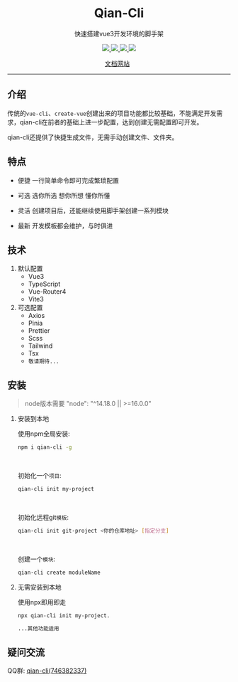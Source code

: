 <h1 align="center">Qian-Cli</h1>
<p align="center">快速搭建vue3开发环境的脚手架</p>
<p align="center">
   <a href="https://www.npmjs.com/package/qian-cli">
    <img src="https://img.shields.io/npm/v/qian-cli.svg">
  </a>
  <a href="https://npmcharts.com/compare/qian-cli?minimal=true">
    <img src="https://img.shields.io/npm/dt/qian-cli.svg">
  </a>
  <a href="https://github.com/vuejs/core">
    <img src="https://img.shields.io/badge/dependencies-vue%E2%89%A53.2.0-green">
  </a>
   <a href="https://github.com/vitejs/vite">
    <img src="https://img.shields.io/badge/devDependencies-vite%E2%89%A53.0.7-green">
  </a>
<p align="center">
  <a href="http://qian-cli.xuanxiaoqian.com">文档网站</a>
  &nbsp;
</p>


---




## 介绍

传统的`vue-cli`、`create-vue`创建出来的项目功能都比较基础，不能满足开发需求，qian-cli在前者的基础上进一步配置，达到创建无需配置即可开发。



qian-cli还提供了快捷生成文件，无需手动创建文件、文件夹。



## 特点

- 便捷 一行简单命令即可完成繁琐配置

- 可选 选你所选 想你所想 懂你所懂

- 灵活 创建项目后，还能继续使用脚手架创建一系列模块

- 最新 开发模板都会维护，与时俱进



## 技术

1. 默认配置
   - Vue3
   - TypeScript
   - Vue-Router4
   - Vite3
2. 可选配置
   - Axios
   - Pinia
   - Prettier
   - Scss
   - Tailwind
   - Tsx
   - `敬请期待...`

## 安装

> node版本需要  "node": "^14.18.0 || >=16.0.0" 

1. 安装到本地

   使用npm全局安装:

   ~~~sh
   npm i qian-cli -g
   ~~~

   <br />

   初始化一个`项目`:

   ~~~sh
   qian-cli init my-project
   ~~~

   <br />

   初始化远程git`模板`:

   ~~~sh
   qian-cli init git-project <你的仓库地址> [指定分支]
   ~~~

   <br />

   创建一个`模块`:

   ~~~sh
   qian-cli create moduleName
   ~~~



2. 无需安装到本地

   使用npx即用即走

   ~~~sh
   npx qian-cli init my-project.
   
   ...其他功能适用
   ~~~

   

## 疑问交流

QQ群: <a target="_blank" href="https://qm.qq.com/cgi-bin/qm/qr?k=LrFpPFoHAHFikBUJQqKjViRJIY1BH250&jump_from=webapi">qian-cli(746382337)</a>